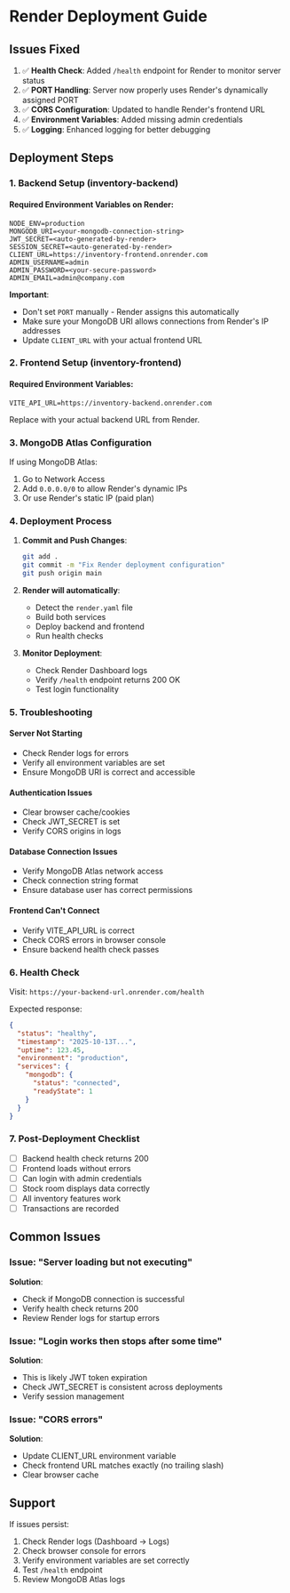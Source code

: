 # Render Deployment Guide

## Issues Fixed

1. ✅ **Health Check**: Added `/health` endpoint for Render to monitor server status
2. ✅ **PORT Handling**: Server now properly uses Render's dynamically assigned PORT
3. ✅ **CORS Configuration**: Updated to handle Render's frontend URL
4. ✅ **Environment Variables**: Added missing admin credentials
5. ✅ **Logging**: Enhanced logging for better debugging

## Deployment Steps

### 1. Backend Setup (inventory-backend)

#### Required Environment Variables on Render:
```
NODE_ENV=production
MONGODB_URI=<your-mongodb-connection-string>
JWT_SECRET=<auto-generated-by-render>
SESSION_SECRET=<auto-generated-by-render>
CLIENT_URL=https://inventory-frontend.onrender.com
ADMIN_USERNAME=admin
ADMIN_PASSWORD=<your-secure-password>
ADMIN_EMAIL=admin@company.com
```

**Important**:
- Don't set `PORT` manually - Render assigns this automatically
- Make sure your MongoDB URI allows connections from Render's IP addresses
- Update `CLIENT_URL` with your actual frontend URL

### 2. Frontend Setup (inventory-frontend)

#### Required Environment Variables:
```
VITE_API_URL=https://inventory-backend.onrender.com
```

Replace with your actual backend URL from Render.

### 3. MongoDB Atlas Configuration

If using MongoDB Atlas:
1. Go to Network Access
2. Add `0.0.0.0/0` to allow Render's dynamic IPs
3. Or use Render's static IP (paid plan)

### 4. Deployment Process

1. **Commit and Push Changes**:
   ```bash
   git add .
   git commit -m "Fix Render deployment configuration"
   git push origin main
   ```

2. **Render will automatically**:
   - Detect the `render.yaml` file
   - Build both services
   - Deploy backend and frontend
   - Run health checks

3. **Monitor Deployment**:
   - Check Render Dashboard logs
   - Verify `/health` endpoint returns 200 OK
   - Test login functionality

### 5. Troubleshooting

#### Server Not Starting
- Check Render logs for errors
- Verify all environment variables are set
- Ensure MongoDB URI is correct and accessible

#### Authentication Issues
- Clear browser cache/cookies
- Check JWT_SECRET is set
- Verify CORS origins in logs

#### Database Connection Issues
- Verify MongoDB Atlas network access
- Check connection string format
- Ensure database user has correct permissions

#### Frontend Can't Connect
- Verify VITE_API_URL is correct
- Check CORS errors in browser console
- Ensure backend health check passes

### 6. Health Check

Visit: `https://your-backend-url.onrender.com/health`

Expected response:
```json
{
  "status": "healthy",
  "timestamp": "2025-10-13T...",
  "uptime": 123.45,
  "environment": "production",
  "services": {
    "mongodb": {
      "status": "connected",
      "readyState": 1
    }
  }
}
```

### 7. Post-Deployment Checklist

- [ ] Backend health check returns 200
- [ ] Frontend loads without errors
- [ ] Can login with admin credentials
- [ ] Stock room displays data correctly
- [ ] All inventory features work
- [ ] Transactions are recorded

## Common Issues

### Issue: "Server loading but not executing"
**Solution**:
- Check if MongoDB connection is successful
- Verify health check returns 200
- Review Render logs for startup errors

### Issue: "Login works then stops after some time"
**Solution**:
- This is likely JWT token expiration
- Check JWT_SECRET is consistent across deployments
- Verify session management

### Issue: "CORS errors"
**Solution**:
- Update CLIENT_URL environment variable
- Check frontend URL matches exactly (no trailing slash)
- Clear browser cache

## Support

If issues persist:
1. Check Render logs (Dashboard → Logs)
2. Check browser console for errors
3. Verify environment variables are set correctly
4. Test `/health` endpoint
5. Review MongoDB Atlas logs
